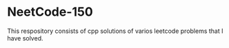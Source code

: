 # NeetCode-150
This respository consists of cpp solutions of varios leetcode problems that I have solved.  
